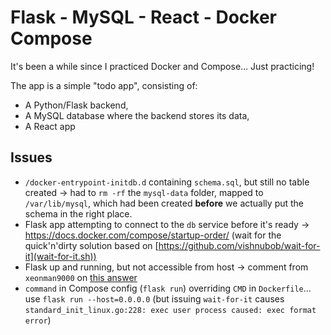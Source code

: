 # Flask - MySQL - React - Docker Compose

It's been a while since I practiced Docker and Compose&hellip; Just practicing!

The app is a simple "todo app", consisting of:

* A Python/Flask backend,
* A MySQL database where the backend stores its data,
* A React app

## Issues

* `/docker-entrypoint-initdb.d` containing `schema.sql`, but still no table created &rarr; had to `rm -rf` the `mysql-data` folder, mapped to `/var/lib/mysql`, which had been created **before** we actually put the schema in the right place.
* Flask app attempting to connect to the `db` service before it's ready &rarr; <https://docs.docker.com/compose/startup-order/> (wait for the quick'n'dirty solution based on [https://github.com/vishnubob/wait-for-it](wait-for-it.sh))
* Flask up and running, but not accessible from host &rarr; comment from `xeonman9000` on [this answer](https://stackoverflow.com/a/39647200/1534675)
* `command` in Compose config (`flask run`) overriding `CMD` in `Dockerfile`&hellip; use `flask run --host=0.0.0.0` (but issuing `wait-for-it` causes `standard_init_linux.go:228: exec user process caused: exec format error`)